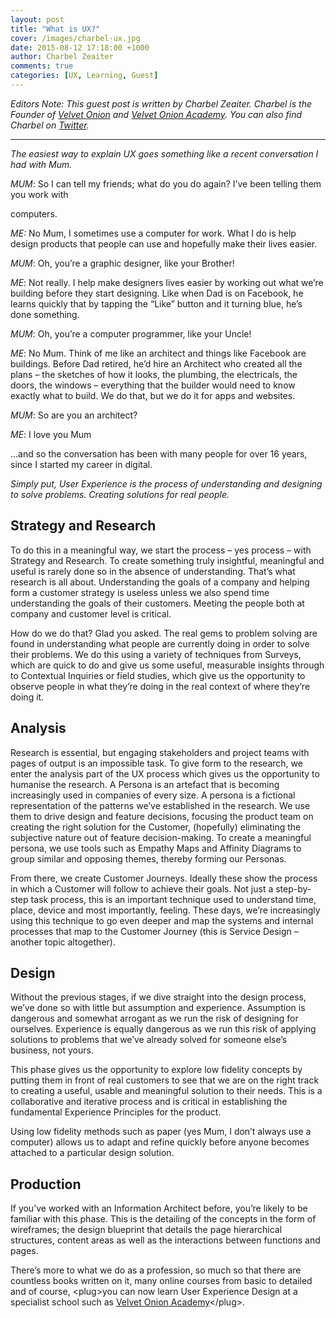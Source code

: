 ```yaml
---
layout: post
title: "What is UX?"
cover: /images/charbel-ux.jpg
date: 2015-08-12 17:18:00 +1000
author: Charbel Zeaiter
comments: true
categories: [UX, Learning, Guest]
---
```


_Editors Note: This guest post is written by Charbel Zeaiter. Charbel is the Founder of [Velvet Onion](http://velvetonion.com) and [Velvet Onion Academy](http://academy.velvetonion.com). You can also find Charbel on [Twitter](https://twitter.com/lovevelvetonion)._

<hr/>

_The easiest way to explain UX goes something like a recent conversation I had with Mum._

*MUM*: So I can tell my friends; what do you do again? I’ve been telling them you work with 

computers.

*ME:* No Mum, I sometimes use a computer for work. What I do is help design products that people can use and hopefully make their lives easier.

*MUM*: Oh, you’re a graphic designer, like your Brother!

*ME*: Not really. I help make designers lives easier by working out what we’re building before they start designing. Like when Dad is on Facebook, he learns quickly that by tapping the “Like” button and it turning blue, he’s done something.

*MUM*: Oh, you’re a computer programmer, like your Uncle!

*ME*: No Mum. Think of me like an architect and things like Facebook are buildings. Before Dad retired, he’d hire an Architect who created all the plans – the sketches of how it looks, the plumbing, the electricals, the doors, the windows – everything that the builder would need to know exactly what to build. We do that, but we do it for apps and websites.

*MUM*: So are you an architect?

*ME*: I love you Mum

...and so the conversation has been with many people for over 16 years, since I started my career in digital.

*Simply put, User Experience is the process of understanding and designing to solve problems. Creating solutions for real people.*

## Strategy and Research

To do this in a meaningful way, we start the process – yes process – with Strategy and Research. To create something truly insightful, meaningful and useful is rarely done so in the absence of understanding. That’s what research is all about. Understanding the goals of a company and helping form a customer strategy is useless unless we also spend time understanding the goals of their customers. Meeting the people both at company and customer level is critical. 

How do we do that? Glad you asked. The real gems to problem solving are found in understanding what people are currently doing in order to solve their problems. We do this using a variety of techniques from Surveys, which are quick to do and give us some useful, measurable insights through to Contextual Inquiries or field studies, which give us the opportunity to observe people in what they’re doing in the real context of where they’re doing it. 

## Analysis

Research is essential, but engaging stakeholders and project teams with pages of output is an impossible task. To give form to the research, we enter the analysis part of the UX process which gives us the opportunity to humanise the research. A Persona is an artefact that is becoming increasingly used in companies of every size. A persona is a fictional representation of the patterns we’ve established in the research. We use them to drive design and feature decisions, focusing the product team on creating the right solution for the Customer, (hopefully) eliminating the subjective nature out of feature decision-making. To create a meaningful persona, we use tools such as Empathy Maps and Affinity Diagrams to group similar and opposing themes, thereby forming our Personas.

From there, we create Customer Journeys. Ideally these show the process in which a Customer will follow to achieve their goals. Not just a step-by-step task process, this is an important technique used to understand time, place, device and most importantly, feeling. These days, we’re increasingly using this technique to go even deeper and map the systems and internal processes that map to the Customer Journey (this is Service Design – another topic altogether).

## Design

Without the previous stages, if we dive straight into the design process, we’ve done so with little but assumption and experience. Assumption is dangerous and somewhat arrogant as we run the risk of designing for ourselves. Experience is equally dangerous as we run this risk of applying solutions to problems that we’ve already solved for someone else’s business, not yours.

This phase gives us the opportunity to explore low fidelity concepts by putting them in front of real customers to see that we are on the right track to creating a useful, usable and meaningful solution to their needs. This is a collaborative and iterative process and is critical in establishing the fundamental Experience Principles for the product.

Using low fidelity methods such as paper (yes Mum, I don’t always use a computer) allows us to adapt and refine quickly before anyone becomes attached to a particular design solution.

## Production

If you’ve worked with an Information Architect before, you’re likely to be familiar with this phase. This is the detailing of the concepts in the form of wireframes; the design blueprint that details the page hierarchical structures, content areas as well as the interactions between functions and pages.

There’s more to what we do as a profession, so much so that there are countless books written on it, many online courses from basic to detailed and of course, &lt;plug&gt;you can now learn User Experience Design at a specialist school such as [Velvet Onion Academy](http://academy.velvetonion.com/)&lt;/plug&gt;.
